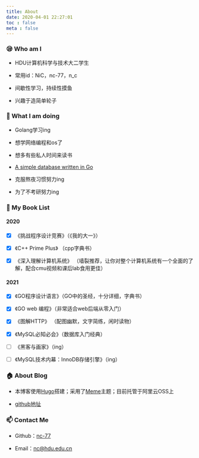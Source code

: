 ```yaml
---
title: About
date: 2020-04-01 22:27:01
toc : false
meta : false
---
```

### :sleepy: Who am I 

- HDU计算机科学与技术大二学生

- 常用id：NiC，nc-77，n_c

- 间歇性学习，持续性摸鱼

- 兴趣于造简单轮子

  

### :palm_tree: ​What I am doing 

- Golang学习ing

- 想学网络编程和os了

- 想多有些私人时间来读书

- [A simple database written in Go](https://github.com/roseduan/rosedb)

- 克服熬夜习惯努力ing

- 为了不考研努力ing

  

### :blue_book: ​My Book List  

#### 2020

- [x] 《挑战程序设计竞赛》（《我的大一》）

- [x] 《C++ Prime Plus》 （cpp字典书）

- [x] 《深入理解计算机系统》 （墙裂推荐，让你对整个计算机系统有一个全面的了解，配合cmu视频和课后lab食用更佳）

  
#### 2021

- [x] 《GO程序设计语言》（GO中的圣经，十分详细，字典书）

- [x] 《GO web 编程》（非常适合web后端从零入门）

- [x] 《图解HTTP》 （配图幽默，文字简练，闲时读物）

- [x] 《MySQL必知必会》（数据库入门经典）

- [ ] 《黑客与画家》（ing）

- [ ] 《MySQL技术内幕：InnoDB存储引擎》（ing）

  

### :house: ​About Blog  

- 本博客使用[Hugo](https://github.com/gohugoio/hugo)搭建；采用了[Meme](https://github.com/reuixiy/hugo-theme-meme)主题；目前托管于阿里云OSS上

- [github地址](https://github.com/nc-77/blog)

  

### :mailbox: ​Contact Me 

- Github：[nc-77](https://github.com/nc-77)

- Email：nc@hdu.edu.cn

